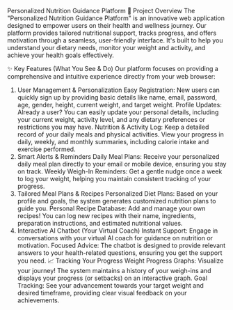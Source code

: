 Personalized Nutrition Guidance Platform
🌟 Project Overview
The "Personalized Nutrition Guidance Platform" is an innovative web application designed to empower users on their health and wellness journey. Our platform provides tailored nutritional support, tracks progress, and offers motivation through a seamless, user-friendly interface. It's built to help you understand your dietary needs, monitor your weight and activity, and achieve your health goals effectively.

✨ Key Features (What You See & Do)
Our platform focuses on providing a comprehensive and intuitive experience directly from your web browser:

1. User Management & Personalization
Easy Registration: New users can quickly sign up by providing basic details like name, email, password, age, gender, height, current weight, and target weight.
Profile Updates: Already a user? You can easily update your personal details, including your current weight, activity level, and any dietary preferences or restrictions you may have.
Nutrition & Activity Log: Keep a detailed record of your daily meals and physical activities. View your progress in daily, weekly, and monthly summaries, including calorie intake and exercise performed.
2. Smart Alerts & Reminders
Daily Meal Plans: Receive your personalized daily meal plan directly to your email or mobile device, ensuring you stay on track.
Weekly Weigh-In Reminders: Get a gentle nudge once a week to log your weight, helping you maintain consistent tracking of your progress.
3. Tailored Meal Plans & Recipes
Personalized Diet Plans: Based on your profile and goals, the system generates customized nutrition plans to guide you.
Personal Recipe Database: Add and manage your own recipes! You can log new recipes with their name, ingredients, preparation instructions, and estimated nutritional values.
4. Interactive AI Chatbot (Your Virtual Coach)
Instant Support: Engage in conversations with your virtual AI coach for guidance on nutrition or motivation.
Focused Advice: The chatbot is designed to provide relevant answers to your health-related questions, ensuring you get the support you need.
📈 Tracking Your Progress
Weight Progress Graphs: Visualize your journey! The system maintains a history of your weigh-ins and displays your progress (or setbacks) on an interactive graph.
Goal Tracking: See your advancement towards your target weight and desired timeframe, providing clear visual feedback on your achievements.
